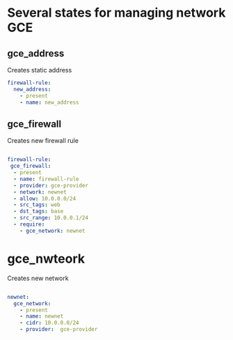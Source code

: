 # Several states for managing network GCE


## gce_address 

Creates static address

```yaml
firewall-rule:
  new_address:
    - present
    - name: new_address
```    

## gce_firewall

Creates new firewall rule

```yaml

firewall-rule:
 gce_firewall:
  - present
  - name: firewall-rule
  - provider: gce-provider
  - network: newnet
  - allow: 10.0.0.0/24
  - src_tags: web
  - dst_tags: base
  - src_range: 10.0.0.1/24
  - require:
    - gce_network: newnet

```

# gce_nwteork

Creates new network

```yaml

newnet:
  gce_network:
    - present
    - name: newnet
    - cidr: 10.0.0.0/24
    - provider:  gce-provider
